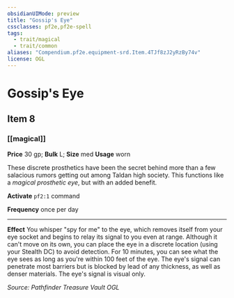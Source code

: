 ```yaml
---
obsidianUIMode: preview
title: "Gossip's Eye"
cssclasses: pf2e,pf2e-spell
tags:
  - trait/magical
  - trait/common
aliases: "Compendium.pf2e.equipment-srd.Item.4TJf8zJ2yRzBy74v"
license: OGL
---
```

# Gossip's Eye
## Item 8
### [[magical]]


**Price** 30 gp; 
**Bulk** L; **Size** med
**Usage** worn

These discrete prosthetics have been the secret behind more than a few salacious rumors getting out among Taldan high society. This functions like a _magical prosthetic eye_, but with an added benefit.

**Activate** `pf2:1` command

**Frequency** once per day

* * *

**Effect** You whisper "spy for me" to the eye, which removes itself from your eye socket and begins to relay its signal to you even at range. Although it can't move on its own, you can place the eye in a discrete location (using your Stealth DC) to avoid detection. For 10 minutes, you can see what the eye sees as long as you're within 100 feet of the eye. The eye's signal can penetrate most barriers but is blocked by lead of any thickness, as well as denser materials. The eye's signal is visual only.

*Source: Pathfinder Treasure Vault*
*OGL*